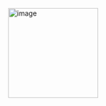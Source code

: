 <img width="183" alt="image" src="https://user-images.githubusercontent.com/87133084/208937109-26cfb972-5b6e-4df1-a68a-803c972bb16d.png">
